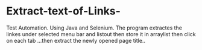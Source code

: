 # Extract-text-of-Links-

Test Automation. Using Java and Selenium. The program extractes the linkes under selected menu bar and listout then store it in arraylist then click on each tab ...then extract the newly opened page title.. 
